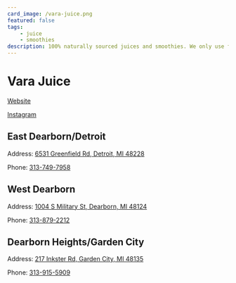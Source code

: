 ```yaml
---
card_image: /vara-juice.png
featured: false
tags:
    - juice
    - smoothies
description: 100% naturally sourced juices and smoothies. We only use fresh ingredients without any artificial powders or shortcutes.
---
```


# Vara Juice

[Website](https://www.varajuice.com)

[Instagram](https://www.instagram.com/varajuice)

## East Dearborn/Detroit

Address: [6531 Greenfield Rd, Detroit, MI 48228](https://maps.app.goo.gl/GKhEZWxpuBzKNZ5a8)

Phone: [313-749-7958](tel:313-749-7958)

## West Dearborn

Address: [1004 S Military St, Dearborn, MI 48124](https://maps.app.goo.gl/gZcn5URxzwEozfkt7)

Phone: [313-879-2212](tel:313-879-2212)

## Dearborn Heights/Garden City

Address: [217 Inkster Rd, Garden City, MI 48135](https://maps.app.goo.gl/8aGMaqo8w9d8tw9G9)

Phone: [313-915-5909](tel:313-915-5909)
